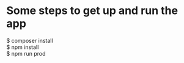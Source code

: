 # Some steps to get up and run the app
$ composer install<br/>
$ npm install<br/>
$ npm run prod<br/>
